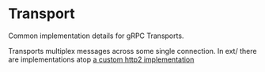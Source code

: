 # Transport

Common implementation details for gRPC Transports.

Transports multiplex messages across some single connection. In ext/ there are
implementations atop [a custom http2 implementation](/src/core/ext/transport/chttp2/README.md)
